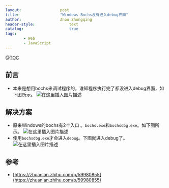 ```yaml
---
layout:					post
title:					"Windows Bochs没有进入debug界面"
author:					Zhou Zhongqing
header-style:				text
catalog:					true
tags:
		- Web
		- JavaScript
---
```

@[TOC](目录)
## 前言
- 本来是想用bochs来调试程序的，谁知程序执行完了都没进入debug界面，如下图所示。
![在这里插入图片描述](https://i-blog.csdnimg.cn/blog_migrate/983ee3c88d06e526cf6278cc156dc268.jpeg)
## 解决方案
- 原来Windows的bochs有2个入口 。`bochs.exe`和`bochsdbg.exe`。如下图所示。
![在这里插入图片描述](https://i-blog.csdnimg.cn/blog_migrate/3fca17f2f4942f24325dcde4a75fac56.png)
- 使用`bochsdbg.exe`才会进入`debug`。下图就进入debug了。
![在这里插入图片描述](https://i-blog.csdnimg.cn/blog_migrate/48914df58d245be8b3236a46b5f1ba8d.png)
## 参考
- [https://zhuanlan.zhihu.com/p/59980855](https://zhuanlan.zhihu.com/p/59980855)